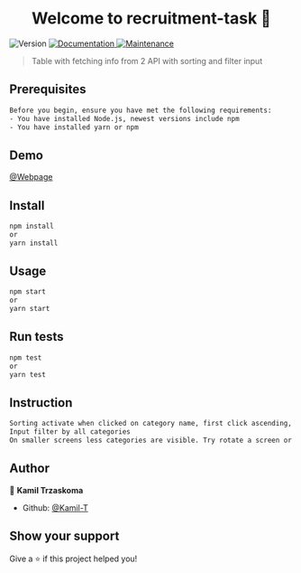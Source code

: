 <h1 align="center">Welcome to recruitment-task 👋</h1>
<p>
  <img alt="Version" src="https://img.shields.io/badge/version-0.1.0-blue.svg?cacheSeconds=2592000" />
  <a href="https://github.com/Kamil-T/recruitment-task#readme" target="_blank">
    <img alt="Documentation" src="https://img.shields.io/badge/documentation-yes-brightgreen.svg" />
  </a>
  <a href="https://github.com/Kamil-T/recruitment-task/graphs/commit-activity" target="_blank">
    <img alt="Maintenance" src="https://img.shields.io/badge/Maintained%3F-yes-green.svg" />
  </a>
</p>

> Table with fetching info from 2 API with sorting and filter input

## Prerequisites

```sh
Before you begin, ensure you have met the following requirements:
- You have installed Node.js, newest versions include npm
- You have installed yarn or npm
```

## Demo

[@Webpage](https://kamil-t.github.io/recruitment-task/)

## Install

```sh
npm install
or
yarn install
```

## Usage

```sh
npm start
or
yarn start
```

## Run tests

```sh
npm test
or
yarn test
```

## Instruction

```sh
Sorting activate when clicked on category name, first click ascending, second descending
Input filter by all categories
On smaller screens less categories are visible. Try rotate a screen or turn on desktop mode/ visit on PC to show all of them.
```

## Author

👤 **Kamil Trzaskoma**

- Github: [@Kamil-T](https://github.com/Kamil-T)

## Show your support

Give a ⭐️ if this project helped you!

```

```
